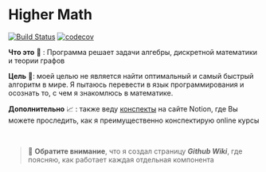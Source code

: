 # Higher Math

[![Build Status](https://travis-ci.com/AlimKugot/HigherMathJava.svg?branch=master)](https://travis-ci.com/AlimKugot/HigherMathJava)
[![codecov](https://codecov.io/gh/AlimKugot/HigherMathJava/branch/master/graph/badge.svg?token=009BFV5P27)](https://codecov.io/gh/AlimKugot/HigherMathJava)

**Что это** 👷 : Программа решает задачи алгебры, дискретной математики и теории графов

**Цель** 🎯: моей целью не является найти оптимальный и самый быстрый алгоритм в мире. Я пытаюсь перевести в язык
программирования и осознать то, с чем я знакомлюсь в математике.

**Дополнительно** 📈 : также веду [конспекты](https://iron-birch-eea.notion.site/5432756b75b94b628829b7e4e26b54b5) на сайте Notion, где Вы можете проследить, как я преимущественно конспектирую online курсы

<br>


> 📘 **Обратите внимание**, что я создал страницу ***Github Wiki***, где поясняю, как работает каждая отдельная компонента
